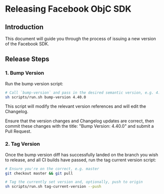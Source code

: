 # Releasing Facebook ObjC SDK

## Introduction

This document will guide you through the process of issuing a new version of the Facebook SDK.

## Release Steps

### 1. Bump Version

Run the bump version script:

```sh
# Call `bump-version` and pass in the desired semantic version, e.g. 4.40.0
sh scripts/run.sh bump-version 4.40.0
```

This script will modify the relevant version references and will edit the Changelog.

Ensure that the version changes and Changelog updates are correct, then commit these changes with the title: "Bump
Version: 4.40.0" and submit a Pull Request.

### 2. Tag Version

Once the bump version diff has successfully landed on the branch you wish to release, and all CI builds have passed, run
the tag current version script:

```sh
# Ensure you're on the correct, e.g. master
git checkout master && git pull

# Tag the currently set version and, optionally, push to origin
sh scripts/run.sh tag-current-version --push
```
